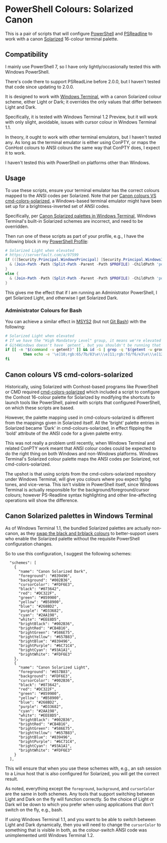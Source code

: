 # PowerShell Colours: Solarized Canon

This is a pair of scripts that will configure
[PowerShell](https://github.com/PowerShell/PowerShell/) and
[PSReadline](https://github.com/PowerShell/PSReadLine) to
work with a canon [Solarized](https://github.com/altercation/solarized) 16-colour
terminal palette.

## Compatibility

I mainly use PowerShell 7, so I have only lightly/occasionally tested this with Windows
PowerShell.

There's code there to support PSReadLine before 2.0.0, but I haven't tested that code
since updating to 2.0.0.

It is designed to work with [Windows Terminal](https://github.com/microsoft/terminal),
with a canon Solarized colour scheme, either Light or Dark; it overrides the only values
that differ between Light and Dark.

Specifically, it is tested with Windows Terminal 1.2 Preview, but it will work with only
slight, avoidable, issues with cursor colour in Windows Terminal 1.1.

In theory, it ought to work with other terminal emulators, but I haven't tested any. As
long as the terminal emulator is either using ConPTY, or maps the ConHost colours to
ANSI colours the same way that ConPTY does, I expect it to work.

I haven't tested this with PowerShell on platforms other than Windows.

## Usage

To use these scripts, ensure your terminal emulator has the correct colours mapped to
the ANSI codes per Solarized. Note that per [Canon colours VS cmd-colors-solarized](#canon-colours-vs-cmd-colors-solarized), a Windows-based terminal emulator might have
been set up for a brightness-inverted set of ANSI codes.

Specifically, per [Canon Solarized palettes in Windows Terminal](#canon-solarized-palettes-in-windows-terminal), Windows Terminal's built-in Solarized
schemes are incorrect, and need to be overridden.

Then run one of these scripts as part of your profile, e.g., I have the following block
in my [PowerShell Profile](https://docs.microsoft.com/en-us/powershell/module/microsoft.powershell.core/about/about_profiles?view=powershell-7):

```PowerShell
# Solarized Light when elevated
# https://serverfault.com/a/97599
if (([Security.Principal.WindowsPrincipal] [Security.Principal.WindowsIdentity]::GetCurrent()).IsInRole([Security.Principal.WindowsBuiltInRole]::Administrator)) {
  & (Join-Path -Path (Split-Path -Parent -Path $PROFILE) -ChildPath 'powershell-colours-solarized-canon\Set-SolarizedLightColorDefaultsCanon.ps1')
}
else {
  & (Join-Path -Path (Split-Path -Parent -Path $PROFILE) -ChildPath 'powershell-colours-solarized-canon\Set-SolarizedDarkColorDefaultsCanon.ps1')
}
```

This gives me the effect that if I am running an Administrator PowerShell, I get
Solarized Light, and otherwise I get Solarized Dark.

### Administrator Colours for Bash

You can achieve a similar effect in [MSYS2](https://www.msys2.org/) (but not
[Git Bash](https://gitforwindows.org/)) with the following:

```bash
# Solarized Light when elevated
# If we have the "High Mandatory Level" group, it means we're elevated
# Git4Windows doesn't have `getent`, but you shouldn't be running that elevated anyway.
if [[ -n "$(command -v getent)" ]] && id -G | grep -q "$(getent -w group 'S-1-16-12288' | cut -d: -f2)"
        then echo -e '\e]10;rgb:65/7b/83\e\\\e]11;rgb:fd/f6/e3\e\\\e]12;rgb:00/2b/36\e\'
fi
```

## Canon colours VS cmd-colors-solarized

Historically, using Solarized with Conhost-based programs like PowerShell or CMD
required [cmd-colors-solarized](https://github.com/neilpa/cmd-colors-solarized) which
included a script to configure the Conhost 16-colour palette for Solarized by modifying
the shortcuts to launch tools like PowerShell, paired with scripts that configured
PowerShell, on which these scripts are based.

However, the palette mapping used in cmd-colours-solarized is different from the
mappings given in Solarized itself. All the 'bright' palette entries in Solarized became
'Dark' in cmd-colours-solarized, in effect flipping the 'bold' attribute of the ANSI
code for a given palette entry.

This was not really a problem until recently, when Windows Terminal and related ConPTY
work meant that ANSI colour codes could be expected to do the right thing on both
Windows and non-Windows platforms. Windows Terminal's Solarized colour palette maps the
ANSI codes per Solarized, not cmd-colors-solarized.

The upshot is that using scripts from the cmd-colors-solarized repository under Windows
Terminal, will give you colours where you expect fg/bg tones, and vice-versa. This isn't
visible in PowerShell itself, since Windows Terminal is actually responsible for the
background/foreground/cursor colours; however PS-Readline syntax highlighting and other
line-affecting operations will show the difference.

## Canon Solarized palettes in Windows Terminal

As of Windows Terminal 1.1, the bundled Solarized palettes are actually non-canon, as
they [swap the black and brblack colours](https://github.com/microsoft/terminal/pull/6985)
to better-support users who enable the Solarized palette without the requisite
PowerShell configuration changes.

So to use this configuration, I suggest the following schemes:

```jsonc
  "schemes": [
    {
      "name": "Canon Solarized Dark",
      "foreground": "#839496",
      "background": "#002B36",
      "cursorColor": "#FDF6E3",
      "black": "#073642",
      "red": "#DC322F",
      "green": "#859900",
      "yellow": "#B58900",
      "blue": "#268BD2",
      "purple": "#D33682",
      "cyan": "#2AA198",
      "white": "#EEE8D5",
      "brightBlack": "#002B36",
      "brightRed": "#CB4B16",
      "brightGreen": "#586E75",
      "brightYellow": "#657B83",
      "brightBlue": "#839496",
      "brightPurple": "#6C71C4",
      "brightCyan": "#93A1A1",
      "brightWhite": "#FDF6E3"
    },
    {
      "name": "Canon Solarized Light",
      "foreground": "#657B83",
      "background": "#FDF6E3",
      "cursorColor": "#002B36",
      "black": "#073642",
      "red": "#DC322F",
      "green": "#859900",
      "yellow": "#B58900",
      "blue": "#268BD2",
      "purple": "#D33682",
      "cyan": "#2AA198",
      "white": "#EEE8D5",
      "brightBlack": "#002B36",
      "brightRed": "#CB4B16",
      "brightGreen": "#586E75",
      "brightYellow": "#657B83",
      "brightBlue": "#839496",
      "brightPurple": "#6C71C4",
      "brightCyan": "#93A1A1",
      "brightWhite": "#FDF6E3"
    }
  ],
```

This will ensure that when you use these schemes with, e.g., an ssh session to a Linux
host that is also configured for Solarized, you will get the correct result.

As noted, everything except the `foreground`, `background`, and `cursorColor` are the
same in both schemes. Any tools that support switching between Light and Dark on the
fly will function correctly. So the choice of Light or Dark wil be down to which you
prefer when using applications that don't switch on the fly, e.g., bash.

If using Windows Terminal 1.1, and you want to be able to switch between Light and Dark
dynamically, then you will need to change the `cursorColor` to something that is visible
in both, as the colour-switch ANSI code was unimplemented until Windows Terminal 1.2.
